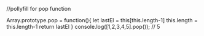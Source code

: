 //pollyfill for pop function

Array.prototype.pop = function(){
    let lastEl = this[this.length-1]
    this.length = this.length-1
    return lastEl
}
 console.log([1,2,3,4,5].pop());  // 5